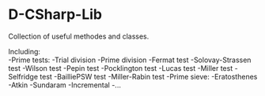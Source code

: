 # D-CSharp-Lib
Collection of useful methodes and classes.

Including:<br />
  -Prime tests:
    -Trial division
    -Prime division
    -Fermat test
    -Solovay-Strassen test
    -Wilson test
    -Pepin test
    -Pocklington test
    -Lucas test
    -Miller test
    -Selfridge test
    -BailliePSW test
    -Miller-Rabin test
  -Prime sieve:
    -Eratosthenes
    -Atkin
    -Sundaram
    -Incremental
  -...
